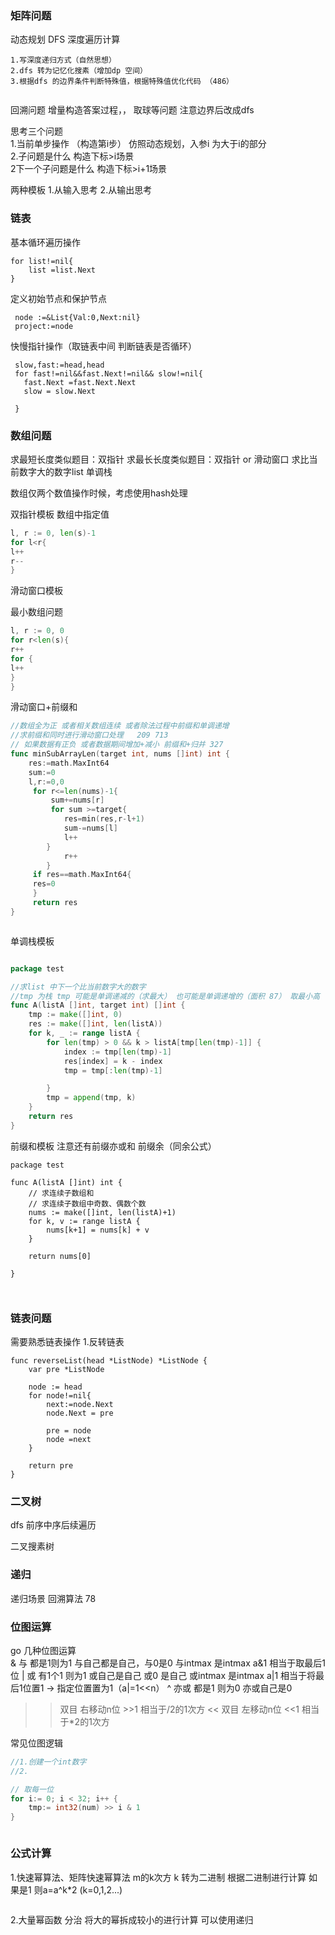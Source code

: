 ### 矩阵问题

动态规划 DFS 深度遍历计算
```
1.写深度递归方式（自然思想）
2.dfs 转为记忆化搜素（增加dp 空间）
3.根据dfs 的边界条件判断特殊值，根据特殊值优化代码 （486）


```
回溯问题
增量构造答案过程，， 取球等问题
注意边界后改成dfs


思考三个问题  
1.当前单步操作      （构造第i步） 仿照动态规划，入参i 为大于i的部分   
2.子问题是什么       构造下标>i场景  
2下一个子问题是什么   构造下标>i+1场景  



两种模板
1.从输入思考
2.从输出思考




### 链表

基本循环遍历操作

```
for list!=nil{
	list =list.Next
}
```

定义初始节点和保护节点

```
 node :=&List{Val:0,Next:nil}
 project:=node

```

快慢指针操作（取链表中间 判断链表是否循环）

```
 slow,fast:=head,head
 for fast!=nil&&fast.Next!=nil&& slow!=nil{
   fast.Next =fast.Next.Next
   slow = slow.Next
 
 }

```

### 数组问题

求最短长度类似题目：双指针 求最长长度类似题目：双指针 or 滑动窗口 求比当前数字大的数字list 单调栈

数组仅两个数值操作时候，考虑使用hash处理

双指针模板 数组中指定值

```go
l, r := 0, len(s)-1
for l<r{
l++
r--
}


```

滑动窗口模板

最小数组问题

```go
l, r := 0, 0
for r<len(s){
r++
for {
l++
}
}
```

滑动窗口+前缀和

```go
//数组全为正 或者相关数组连续 或者除法过程中前缀和单调递增
//求前缀和同时进行滑动窗口处理   209 713
// 如果数据有正负 或者数据期间增加+减小 前缀和+归并 327
func minSubArrayLen(target int, nums []int) int {
    res:=math.MaxInt64
    sum:=0
    l,r:=0,0
     for r<=len(nums)-1{
         sum+=nums[r]
         for sum >=target{
            res=min(res,r-l+1)
            sum-=nums[l]
            l++
        }
            r++
        }
     if res==math.MaxInt64{
     res=0
     }
	 return res
}



```

单调栈模板

```go

package test

//求list 中下一个比当前数字大的数字
//tmp 为栈 tmp 可能是单调递减的（求最大） 也可能是单调递增的（面积 87） 取最小高
func A(listA []int, target int) []int {
	tmp := make([]int, 0)
	res := make([]int, len(listA))
	for k, _ := range listA {
		for len(tmp) > 0 && k > listA[tmp[len(tmp)-1]] {
			index := tmp[len(tmp)-1]
			res[index] = k - index
			tmp = tmp[:len(tmp)-1]

		}
		tmp = append(tmp, k)
	}
	return res
}

```

前缀和模板
注意还有前缀亦或和 前缀余（同余公式）
```
package test

func A(listA []int) int {
	// 求连续子数组和 
	// 求连续子数组中奇数、偶数个数
	nums := make([]int, len(listA)+1)
	for k, v := range listA {
		nums[k+1] = nums[k] + v
	}

	return nums[0]

}



```

### 链表问题

需要熟悉链表操作 1.反转链表

```
func reverseList(head *ListNode) *ListNode {
    var pre *ListNode

    node := head
    for node!=nil{
        next:=node.Next
        node.Next = pre
 
        pre = node
        node =next
    }

    return pre
}

```

### 二叉树

dfs 前序中序后续遍历

二叉搜素树

### 递归

递归场景 回溯算法 78

### 位图运算
 go 几种位图运算  
 & 与     都是1则为1   与自己都是自己，与0是0  与intmax 是intmax   a&1 相当于取最后1位
 | 或     有1个1 则为1  或自己是自己  或0 是自己 或intmax 是intmax  a|1 相当于将最后1位置1 -> 指定位置置为1（a|=1<<n） 
 ^ 亦或    都是1 则为0    亦或自己是0   
>> 双目  右移动n位  >>1 相当于/2的1次方
<< 双目  左移动n位  <<1 相当于*2的1次方  


常见位图逻辑
```go
//1.创建一个int数字
//2.

// 取每一位
for i:= 0; i < 32; i++ {
    tmp:= int32(num) >> i & 1
}



```

### 公式计算

1.快速幂算法、矩阵快速幂算法 m的k次方 k 转为二进制 根据二进制进行计算 如果是1 则a=a^k*2  (k=0,1,2...)

````azure

````

2.大量幂函数 分治 将大的幂拆成较小的进行计算 可以使用递归